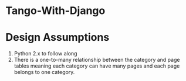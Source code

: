 Tango-With-Django
=================

# Design Assumptions
1. Python 2.x to follow along 
2. There is a one-to-many relationship between the category and page tables meaning each category can have many pages and each page belongs to one category.

